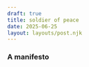 ```yaml
---
draft: true
title: soldier of peace
date: 2025-06-25
layout: layouts/post.njk
---
```


### A manifesto